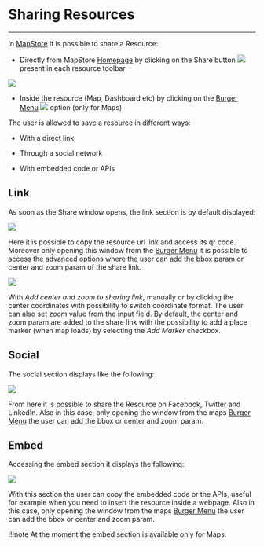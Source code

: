 # Sharing Resources
*******************

In [MapStore](https://mapstore.geo-solutions.it/mapstore/#/) it is possible to share a Resource:

* Directly from MapStore [Homepage](home-page.md) by clicking on the Share button <img src="../img/button/share.jpg" class="ms-docbutton"/> present in each resource toolbar

<img src="../img/share/share_cards.jpg" class="ms-docimage"  style="max-width:400px;"/>

* Inside the resource (Map, Dashboard etc) by clicking on the [Burger Menu](menu-bar.md#burger-menu) <img src="../img/button/sharebm.jpg" class="ms-docbutton" style="max-height:25px;"/> option (only for Maps)

The user is allowed to save a resource in different ways:

* With a direct link

* Through a social network

* With embedded code or APIs

## Link

As soon as the Share window opens, the link section is by default displayed:

<img src="../img/share/share_window.jpg" class="ms-docimage"  style="max-width:400px;"/>

Here it is possible to copy the resource url link and access its qr code. Moreover only opening this window from the [Burger Menu](menu-bar.md#burger-menu) it is possible to access the advanced options where the user can add the bbox param or center and zoom param of the share link.

<img src="../img/share/share_window_center_zoom.jpg" class="ms-docimage"  style="max-width:400px;"/>

With *Add center and zoom to sharing link*, manually or by clicking the center coordinates with possibility to switch coordinate format. The user can also set *zoom* value from the input field. By default, the center and zoom param are added to the share link with the possibility to add a place marker (when map loads) by selecting the *Add Marker* checkbox. 

## Social

The social section displays like the following:

<img src="../img/share/social.jpg" class="ms-docimage"  style="max-width:400px;"/>

From here it is possible to share the Resource on Facebook, Twitter and LinkedIn. Also in this case, only opening the window from the maps [Burger Menu](menu-bar.md#burger-menu) the user can add the bbox or center and zoom param.

## Embed

Accessing the embed section it displays the following: 

<img src="../img/share/embed.jpg" class="ms-docimage"  style="max-width:400px;"/>

With this section the user can copy the embedded code or the APIs, useful for example when you need to insert the resource inside a webpage. Also in this case, only opening the window from the maps [Burger Menu](menu-bar.md#burger-menu) the user can add the bbox or center and zoom param.

!!!note
    At the moment the embed section is available only for Maps.
